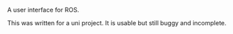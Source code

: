 A user interface for ROS.

This was written for a uni project. It is usable but still buggy and incomplete.

